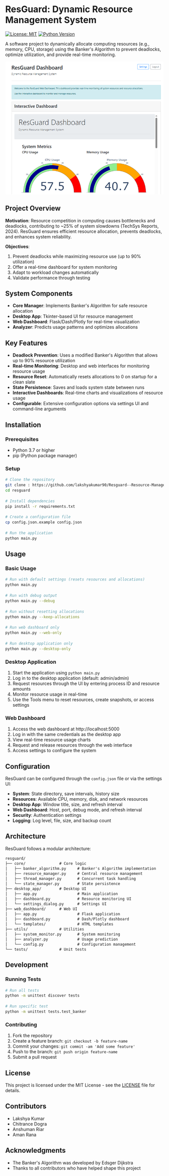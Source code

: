 # ResGuard: Dynamic Resource Management System

[![License: MIT](https://img.shields.io/badge/License-MIT-yellow.svg)](https://opensource.org/licenses/MIT)
[![Python Version](https://img.shields.io/badge/python-3.7%2B-blue)](https://www.python.org/downloads/)

A software project to dynamically allocate computing resources (e.g., memory, CPU, storage) using the Banker's Algorithm to prevent deadlocks, optimize utilization, and provide real-time monitoring.

![ResGuard Dashboard](docs/images/dashboard.png)

## Project Overview

**Motivation**: Resource competition in computing causes bottlenecks and deadlocks, contributing to ~25% of system slowdowns (TechSys Reports, 2024). ResGuard ensures efficient resource allocation, prevents deadlocks, and enhances system reliability.

**Objectives**:
1. Prevent deadlocks while maximizing resource use (up to 90% utilization)
2. Offer a real-time dashboard for system monitoring
3. Adapt to workload changes automatically
4. Validate performance through testing

## System Components

- **Core Manager**: Implements Banker's Algorithm for safe resource allocation
- **Desktop App**: Tkinter-based UI for resource management
- **Web Dashboard**: Flask/Dash/Plotly for real-time visualization
- **Analyzer**: Predicts usage patterns and optimizes allocations

## Key Features

- **Deadlock Prevention**: Uses a modified Banker's Algorithm that allows up to 90% resource utilization
- **Real-time Monitoring**: Desktop and web interfaces for monitoring resource usage
- **Resource Reset**: Automatically resets allocations to 0 on startup for a clean slate
- **State Persistence**: Saves and loads system state between runs
- **Interactive Dashboards**: Real-time charts and visualizations of resource usage
- **Configurable**: Extensive configuration options via settings UI and command-line arguments

## Installation

### Prerequisites

- Python 3.7 or higher
- pip (Python package manager)

### Setup

```bash
# Clone the repository
git clone : https://github.com/lakshyakumar90/Resguard--Resource-Management-System.git
cd resguard

# Install dependencies
pip install -r requirements.txt

# Create a configuration file
cp config.json.example config.json

# Run the application
python main.py
```

## Usage

### Basic Usage

```bash
# Run with default settings (resets resources and allocations)
python main.py

# Run with debug output
python main.py --debug

# Run without resetting allocations
python main.py --keep-allocations

# Run web dashboard only
python main.py --web-only

# Run desktop application only
python main.py --desktop-only
```

### Desktop Application

1. Start the application using `python main.py`
2. Log in to the desktop application (default: admin/admin)
3. Request resources through the UI by entering process ID and resource amounts
4. Monitor resource usage in real-time
5. Use the Tools menu to reset resources, create snapshots, or access settings

### Web Dashboard

1. Access the web dashboard at http://localhost:5000
2. Log in with the same credentials as the desktop app
3. View real-time resource usage charts
4. Request and release resources through the web interface
5. Access settings to configure the system

## Configuration

ResGuard can be configured through the `config.json` file or via the settings UI:

- **System**: State directory, save intervals, history size
- **Resources**: Available CPU, memory, disk, and network resources
- **Desktop App**: Window title, size, and refresh interval
- **Web Dashboard**: Host, port, debug mode, and refresh interval
- **Security**: Authentication settings
- **Logging**: Log level, file, size, and backup count

## Architecture

ResGuard follows a modular architecture:

```
resguard/
├── core/               # Core logic
│   ├── banker_algorithm.py     # Banker's Algorithm implementation
│   ├── resource_manager.py     # Central resource management
│   ├── thread_manager.py       # Concurrent task handling
│   └── state_manager.py        # State persistence
├── desktop_app/        # Desktop UI
│   ├── app.py                  # Main application
│   ├── dashboard.py            # Resource monitoring UI
│   └── settings_dialog.py      # Settings UI
├── web_dashboard/      # Web UI
│   ├── app.py                  # Flask application
│   ├── dashboard.py            # Dash/Plotly dashboard
│   └── templates/              # HTML templates
├── utils/              # Utilities
│   ├── system_monitor.py       # System monitoring
│   ├── analyzer.py             # Usage prediction
│   └── config.py               # Configuration management
└── tests/              # Unit tests
```

## Development

### Running Tests

```bash
# Run all tests
python -m unittest discover tests

# Run specific test
python -m unittest tests.test_banker
```

### Contributing

1. Fork the repository
2. Create a feature branch: `git checkout -b feature-name`
3. Commit your changes: `git commit -am 'Add some feature'`
4. Push to the branch: `git push origin feature-name`
5. Submit a pull request

## License

This project is licensed under the MIT License - see the [LICENSE](LICENSE) file for details.

## Contributors

- Lakshya Kumar
- Chitrance Dogra
- Anshuman Riar
- Aman Rana

## Acknowledgments

- The Banker's Algorithm was developed by Edsger Dijkstra
- Thanks to all contributors who have helped shape this project
